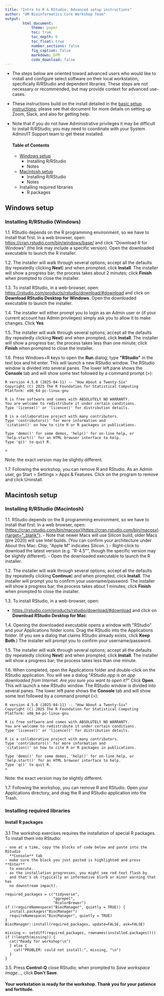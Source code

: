 ```yaml
---
title: "Intro to R & RStudio: Advanced setup instructions"
author: "UM Bioinformatics Core Workshop Team"
output:
        html_document:
            theme: paper
            toc: true
            toc_depth: 6
            toc_float: true
            number_sections: false
            fig_caption: false
            markdown: GFM
            code_download: false
---
```


- The steps below are oriented toward advanced users who would like to install
  and configure select software on their local workstation, specifically 
  R/RStudio and dependent libraries. These steps are not
  necessary or recommended, but may provide context for advanced use-cases.

- These instructions build on the install detailed in the [basic setup
  instructions](setup_instructions.html); please see that document for more
  details on setting up Zoom, Slack, and also for getting help.

- Note that if you do not have Administrative privileges it may be difficult
  to install R/RStudio; you may need to coordinate with your
  System Admin/IT Support team to get these installed.

  #### Table of Contents
  -   [Windows setup](#windows-setup)
      -   Installing R/RStudio
      -   Notes
  -   [Macintosh setup](#macintosh-setup)
      -   Installing R/RStudio
      -   Notes
  - Installing required libraries
      - R packages
      
## Windows setup

### Installing R/RStudio (Windows)

1.1.  RStudio depends on the R programming environment, so we have to
    install that first. In a web browser, open:
    <https://cran.rstudio.com/bin/windows/base/>
    and click "Download R for Windows" (the link may include a specific version). Open the downloaded executable to launch the R
    installer.

1.2.  The installer will walk through several options; accept all the
    defaults (by repeatedly clicking **Next**) and when prompted, click
    **Install**. The installer will show a progress bar; the process
    takes about 2 minutes; click **Finish** when prompted to close the
    installer.

1.3.  To install RStudio, in a web-browser, open:
    <https://rstudio.com/products/rstudio/download/#download>
    and click on **Download RStudio Desktop for Windows**. Open the
    downloaded executable to launch the installer.

1.4.  The installer will either prompt you to login as an Admin user or
    (if your current account has Admin privileges) simply ask you to
    allow it to make changes. Click **Yes**

1.5.  The installer will walk through several options; accept all the
    defaults (by repeatedly clicking **Next**) and when prompted, click
    **Install**. The installer will show a progress bar; the process
    takes less than one minute; click **Finish** when prompted to close
    the installer.

1.6.  Press Windows+R keys to open the **Run** dialog; type **"RStudio"**
    in the text box and hit enter. This will launch a new RStudio
    window. The RStudio window is divided into several panes. The lower
    left pane shows the **Console** tab and will show some text followed
    by a command prompt (\>):

```
R version 4.5.0 (2025-04-11) -- "How About a Twenty-Six"
Copyright (C) 2025 The R Foundation for Statistical Computing
Platform: x86_64-pc-linux-gnu

R is free software and comes with ABSOLUTELY NO WARRANTY.
You are welcome to redistribute it under certain conditions.
Type 'license()' or 'licence()' for distribution details.

R is a collaborative project with many contributors.
Type 'contributors()' for more information and
'citation()' on how to cite R or R packages in publications.

Type 'demo()' for some demos, 'help()' for on-line help, or
'help.start()' for an HTML browser interface to help.
Type 'q()' to quit R.

> 

```
Note: the exact version may be slightly different.

1.7.  Following the workshop, you can remove R and
    RStudio. As an Admin user, go Start \> Settings \> Apps & Features.
    Click on the program to remove and click Uninstall.


## Macintosh setup

### Installing R/RStudio (Macintosh)

1.1.  RStudio depends on the R programming environment, so we have to
    install that first. In a web browser, open: 
    [https://cran.rstudio.com/bin/macosx](https://cran.rstudio.com/bin/macosx){target="_blank"}. 
    - Note that newer Macs will use Silicon build, older Macs (pre 2020) will use Intel builds. 
      (You can confirm your architecture under About this Mac: Chip; "Apple M" indicates Silicon. )
    - Right-click to download the latest version (e.g. "R-4.5"", though the 
    specific version may be slightly different). 
    - Open the downloaded executable to launch the R installer.

1.2.  The installer will walk through several options; accept all the
    defaults (by repeatedly clicking **Continue**) and when prompted,
    click **Install**. The installer will prompt you to confirm your
    username/password. The installer will show a progress bar; the
    process takes about 1 minutes; click **Finish** when prompted to
    close the installer.

1.3.  To install RStudio, in a web-browser, open:
-   <https://rstudio.com/products/rstudio/download/#download>
    and click on **Download RStudio Desktop for Mac**.

1.4.  Opening the downloaded executable opens a window with "RStudio" and
    your Applications folder icons. Drag the RStudio into the
    Applications folder. (If you see a dialog that claims RStudio
    already exists, click **Keep Both**.) The installer will prompt you
    to confirm your username/password.

1.5.  The installer will walk through several options; accept all the
    defaults (by repeatedly clicking **Next**) and when prompted, click
    **Install**. The installer will show a progress bar; the process
    takes less than one minute.

1.6.  When completed, open the Applications folder and double-click on the
    RStudio application. You will see a dialog
    "*RStudio.app is an app downloaded from Internet. Are you sure you
     want to open it?*"
    Click **Open**.
    This will launch a new RStudio window. The RStudio window is divided
    into several panes. The lower left pane shows the **Console** tab and
    will show some text followed by a command prompt (\>):


```
R version 4.5.0 (2025-04-11) -- "How About a Twenty-Six"
Copyright (C) 2025 The R Foundation for Statistical Computing
Platform: x86_64-pc-linux-gnu

R is free software and comes with ABSOLUTELY NO WARRANTY.
You are welcome to redistribute it under certain conditions.
Type 'license()' or 'licence()' for distribution details.

R is a collaborative project with many contributors.
Type 'contributors()' for more information and
'citation()' on how to cite R or R packages in publications.

Type 'demo()' for some demos, 'help()' for on-line help, or
'help.start()' for an HTML browser interface to help.
Type 'q()' to quit R.
> 

```

Note: the exact version may be slightly different.

1.7.  Following the workshop, you can remove R and RStudio. Open
    your Applications directory, and drag the R and RStudio application
    into the Trash.


### Installing required libraries

#### Install R packages

3.1  The workshop exercises requires the installation of special R
    packages. To install them into RStudio: 
    
    - one at a time, copy the blocks of code below and paste into the RStudio 
      **Console** tab
    - make sure the block you just pasted is highlighted and press **Enter** 
      to execute.
    - as the installation progresses, you might see red text flash by 
      and that's ok (typically an informative blurb or minor warning that has
      no downstream impact). 
      
```
required_packages = c("tidyverse",
                      "ggrepel", 
                      "RcolorBrewer")
if (!requireNamespace("BiocManager", quietly = TRUE)) {
  install.packages("BiocManager")
  requireNamespace("BiocManager", quietly = TRUE)
}
BiocManager::install(required_packages, update=FALSE, ask=FALSE)

missing <- setdiff(required_packages, rownames(installed.packages()))
if (!length(missing)) {
  cat("Ready for workshop!\n")
  } else {
    cat("PROBLEM: could not install:", missing, "\n")
  }
}
```

3.5. Press **Control-Q** close RStudio; when prompted to *Save workspace
    image...*, click **Don't Save**.

#### Your workstation is ready for the workshop. Thank you for your patience and fortitude.